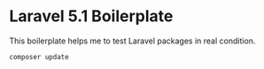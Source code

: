 Laravel 5.1 Boilerplate
=======================

This boilerplate helps me to test Laravel packages in real condition.

```
composer update
```
